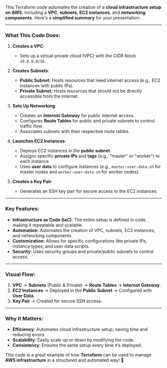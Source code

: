 This Terraform code automates the creation of a **cloud infrastructure setup on AWS**, including a **VPC**, **subnets**, **EC2 instances**, and **networking components**. Here's a **simplified summary** for your presentation:

---

### **What This Code Does**:
1. **Creates a VPC**:  
   - Sets up a virtual private cloud (VPC) with the CIDR block `10.0.0.0/16`.

2. **Creates Subnets**:  
   - **Public Subnet**: Hosts resources that need internet access (e.g., EC2 instances with public IPs).  
   - **Private Subnet**: Hosts resources that should not be directly accessible from the internet.

3. **Sets Up Networking**:  
   - Creates an **Internet Gateway** for public internet access.  
   - Configures **Route Tables** for public and private subnets to control traffic flow.  
   - Associates subnets with their respective route tables.

4. **Launches EC2 Instances**:  
   - Deploys EC2 instances in the **public subnet**.  
   - Assigns specific **private IPs** and **tags** (e.g., "master" or "worker") to each instance.  
   - Uses **user data** to configure instances (e.g., `master-user-data.sh` for master nodes and `worker-user-data.sh` for worker nodes).  

5. **Creates a Key Pair**:  
   - Generates an SSH key pair for secure access to the EC2 instances.

---

### **Key Features**:
- **Infrastructure as Code (IaC)**: The entire setup is defined in code, making it repeatable and scalable.  
- **Automation**: Automates the creation of VPC, subnets, EC2 instances, and networking components.  
- **Customization**: Allows for specific configurations like private IPs, instance types, and user data scripts.  
- **Security**: Uses security groups and private/public subnets to control access.  

---

### **Visual Flow**:
1. **VPC** → **Subnets** (Public & Private) → **Route Tables** → **Internet Gateway**.  
2. **EC2 Instances** → Deployed in the **Public Subnet** → Configured with **User Data**.  
3. **Key Pair** → Created for secure SSH access.  

---

### **Why It Matters**:
- **Efficiency**: Automates cloud infrastructure setup, saving time and reducing errors.  
- **Scalability**: Easily scale up or down by modifying the code.  
- **Consistency**: Ensures the same setup every time it’s deployed.  

This code is a great example of how **Terraform** can be used to manage **AWS infrastructure** in a structured and automated way! 🚀
